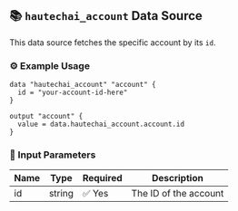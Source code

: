 ## 📚 `hautechai_account` Data Source

This data source fetches the specific account by its `id`.

### ⚙️ Example Usage

```hcl
data "hautechai_account" "account" {
  id = "your-account-id-here"
}

output "account" {
  value = data.hautechai_account.account.id
}
```

### 📅 Input Parameters

| Name | Type    | Required | Description                    |
|------|---------|----------|--------------------------------|
| id   | string  | ✅ Yes   | The ID of the account |